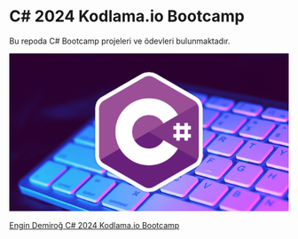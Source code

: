 # C# 2024 Kodlama.io Bootcamp

Bu repoda C# Bootcamp projeleri ve ödevleri bulunmaktadır.

![img](https://github.com/emirkvrak/KodlamaioC-2024Bootcamp/blob/main/C%23image.png)

[Engin Demiroğ C# 2024 Kodlama.io Bootcamp](https://www.kodlama.io/courses/enrolled/2440064)
